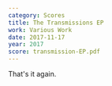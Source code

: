 ```yaml
---
category: Scores
title: The Transmissions EP
work: Various Work
date: 2017-11-17
year: 2017
score: transmission-EP.pdf
---
```


That's it again.
